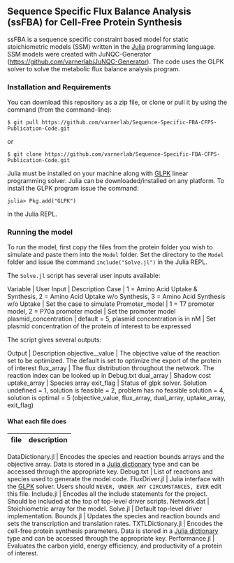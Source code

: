 ## Sequence Specific Flux Balance Analysis (ssFBA) for Cell-Free Protein Synthesis
ssFBA is a sequence specific constraint based model for static stoichiometric models (SSM) written in the [Julia](http://julialang.org) programming language.
SSM models were created with JuNQC-Generator (https://github.com/varnerlab/JuNQC-Generator).
The code uses the GLPK solver to solve the metabolic flux balance analysis program.

### Installation and Requirements
You can download this repository as a zip file, or clone or pull it by using the command (from the command-line):

	$ git pull https://github.com/varnerlab/Sequence-Specific-FBA-CFPS-Publication-Code.git

or

	$ git clone https://github.com/varnerlab/Sequence-Specific-FBA-CFPS-Publication-Code.git

Julia must be installed on your machine along with [GLPK](https://github.com/JuliaOpt/GLPK.jl) linear programming solver. Julia can be downloaded/installed on any platform. To install the GLPK program issue the command:

  	julia> Pkg.add("GLPK")

in the Julia REPL.

### Running the model
To run the model, first copy the files from the protein folder you wish to simulate and paste them into the ``Model`` folder. Set the directory to the ``Model`` folder and issue the command ``include("Solve.jl")`` in the Julia REPL.

The ``Solve.jl`` script has several user inputs available:

Variable | User Input | Description
Case | 1 = Amino Acid Uptake & Synthesis, 2 = Amino Acid Uptake w/o Synthesis, 3 = Amino Acid Synthesis w/o Uptake | Set the case to simulate
Promoter_model	| 1 = T7 promoter model, 2 = P70a promoter model | Set the promoter model
plasmid_concentration	| default = 5, plasmid concentration is in nM | Set plasmid concentration of the protein of interest to be expressed

The script gives several outputs:

Output | Description
objective__value | The objective value of the reaction set to be optimized. The default is set to optimize the export of the protein of interest
flux_array | The flux distribution throughout the network. The reaction index can be looked up in Debug.txt
dual_array | Shadow cost
uptake_array | Species array
exit_flag | Status of glpk solver. Solution undefined = 1, solution is feasible = 2, problem has no feasible solution = 4, solution is optimal = 5
(objective_value, flux_array, dual_array, uptake_array, exit_flag)


#### What each file does

file | description
--- | ---

DataDictionary.jl | Encodes the species and reaction bounds arrays and the objective array. Data is stored in a [Julia dictionary](http://docs.julialang.org/en/stable/stdlib/collections/?highlight=dict#Base.Dict) type and can be accessed through the appropriate key.
Debug.txt | List of reactions and species used to generate the model code.
FluxDriver.jl | Julia interface with the [GLPK](https://github.com/JuliaOpt/GLPK.jl) solver. Users should `NEVER, UNDER ANY CIRCUMSTANCES, EVER` edit this file.
Include.jl | Encodes all the include statements for the project. Should be included at the top of top-level driver scripts.
Network.dat | Stoichiometric array for the model.
Solve.jl | Default top-level driver implementation.
Bounds.jl | Updates the species and reaction bounds and sets the transcription and translation rates.
TXTLDictionary.jl | Encodes the cell-free protein synthesis parameters. Data is stored in a [Julia dictionary](http://docs.julialang.org/en/stable/stdlib/collections/?highlight=dict#Base.Dict) type and can be accessed through the appropriate key.
Performance.jl | Evaluates the carbon yield, energy efficiency, and productivity of a protein of interest.
